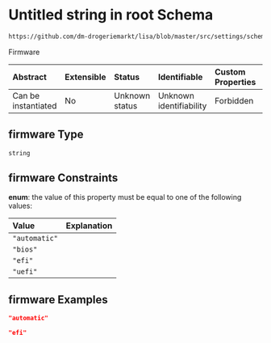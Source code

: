 # Untitled string in root Schema

```txt
https://github.com/dm-drogeriemarkt/lisa/blob/master/src/settings/schema.json#/properties/operatingsystems/items/properties/firmware
```

Firmware

| Abstract            | Extensible | Status         | Identifiable            | Custom Properties | Additional Properties | Access Restrictions | Defined In                                                                               |
| :------------------ | :--------- | :------------- | :---------------------- | :---------------- | :-------------------- | :------------------ | :--------------------------------------------------------------------------------------- |
| Can be instantiated | No         | Unknown status | Unknown identifiability | Forbidden         | Allowed               | none                | [settings.schema.json\*](../../src/settings/settings.schema.json "open original schema") |

## firmware Type

`string`

## firmware Constraints

**enum**: the value of this property must be equal to one of the following values:

| Value         | Explanation |
| :------------ | :---------- |
| `"automatic"` |             |
| `"bios"`      |             |
| `"efi"`       |             |
| `"uefi"`      |             |

## firmware Examples

```json
"automatic"
```

```json
"efi"
```
